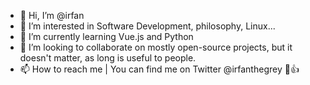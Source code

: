 - 👋 Hi, I’m @irfan
- 👀 I’m interested in Software Development, philosophy, Linux...
- 🌱 I’m currently learning Vue.js and Python
- 💞️ I’m looking to collaborate on mostly open-source projects, but it doesn't matter, as long is useful to people.
- 📫 How to reach me | You can find me on Twitter @irfanthegrey 👋👍

<!---
irfankurtagic/irfankurtagic is a ✨ special ✨ repository because its `README.md` (this file) appears on your GitHub profile.
You can click the Preview link to take a look at your changes.
--->
